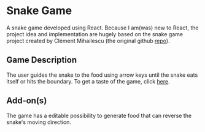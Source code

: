# Snake Game

A snake game developed using React. Because I am(was) new to React, the project idea and implementation are hugely based on the snake game project created by Clément Mihailescu (the original github [repo](https://github.com/clementmihailescu/Snake-Game-Reverse-LL-Tutorial)).

## Game Description

The user guides the snake to the food using arrow keys until the snake eats itself or hits the boundary. To get a taste of the game, click [here](https://g.co/kgs/1REeC2).

## Add-on(s)

The game has a editable possibility to generate food that can reverse the snake's moving direction.
